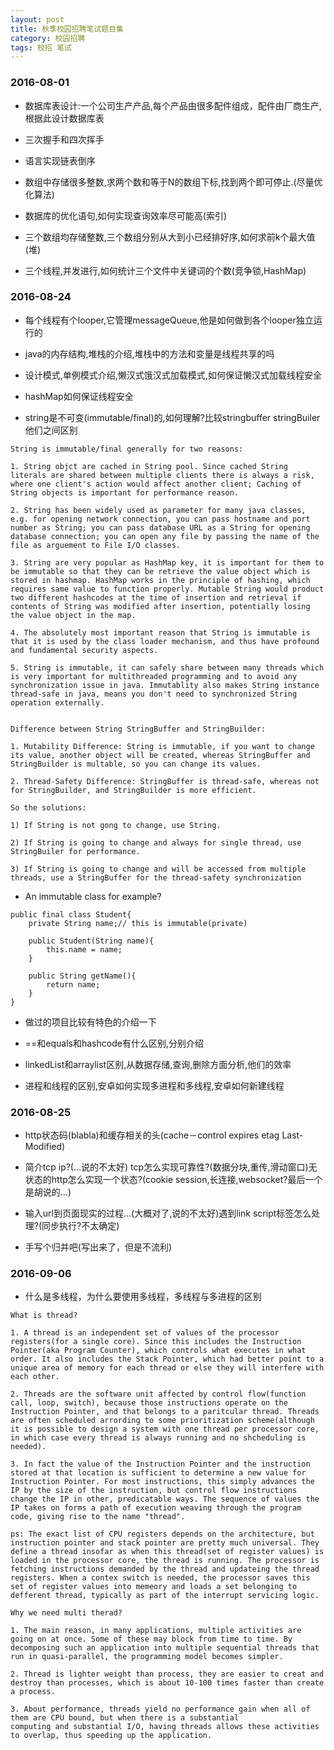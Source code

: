 ```yaml
---
layout: post
title: 秋季校园招聘笔试题目集
category: 校园招聘
tags: 校招 笔试
---
```


### 2016-08-01

* 数据库表设计:一个公司生产产品,每个产品由很多配件组成，配件由厂商生产,根据此设计数据库表

* 三次握手和四次挥手

* 语言实现链表倒序

* 数组中存储很多整数,求两个数和等于N的数组下标,找到两个即可停止.(尽量优化算法)

* 数据库的优化语句,如何实现查询效率尽可能高(索引)

* 三个数组均存储整数,三个数组分别从大到小已经排好序,如何求前k个最大值(堆)

* 三个线程,并发进行,如何统计三个文件中关键词的个数(竞争锁,HashMap)

### 2016-08-24

* 每个线程有个looper,它管理messageQueue,他是如何做到各个looper独立运行的

* java的内存结构,堆栈的介绍,堆栈中的方法和变量是线程共享的吗

* 设计模式,单例模式介绍,懒汉式饿汉式加载模式,如何保证懒汉式加载线程安全

* hashMap如何保证线程安全

* string是不可变(immutable/final)的,如何理解?比较stringbuffer  stringBuiler他们之间区别

```
String is immutable/final generally for two reasons:

1. String objct are cached in String pool. Since cached String literals are shared between multiple clients there is always a risk, where one client's action would affect another client; Caching of String objects is important for performance reason.

2. String has been widely used as parameter for many java classes, e.g. for opening network connection, you can pass hostname and port number as String; you can pass database URL as a String for opening database connection; you can open any file by passing the name of the file as arguement to File I/O classes.

3. String are very popular as HashMap key, it is important for them to be immutable so that they can be retrieve the value object which is stored in hashmap. HashMap works in the principle of hashing, which requires same value to function properly. Mutable String would product two different hashcodes at the time of insertion and retrieval if contents of String was modified after insertion, potentially losing the value object in the map.

4. The absolutely most important reason that String is immutable is that it is used by the class loader mechanism, and thus have profound and fundamental security aspects.

5. String is immutable, it can safely share between many threads which is very important for multithreaded programming and to avoid any synchronization issue in java. Immutablity also makes String instance thread-safe in java, means you don't need to synchronized String operation externally. 


Difference between String StringBuffer and StringBuilder:

1. Mutability Difference: String is immutable, if you want to change its value, another object will be created, whereas StringBuffer and StringBuilder is multable, so you can change its values.

2. Thread-Safety Difference: StringBuffer is thread-safe, whereas not for StringBuilder, and StringBuilder is more efficient.

So the solutions:

1) If String is not gong to change, use String. 

2) If String is going to change and always for single thread, use StringBuiler for performance.

3) If String is going to change and will be accessed from multiple threads, use a StringBuffer for the thread-safety synchronization
```

* An immutable class for example?

```
public final class Student{
    private String name;// this is immutable(private)

    public Student(String name){
        this.name = name;
    }
    
    public String getName(){
        return name;
    }
}
```

* 做过的项目比较有特色的介绍一下

* ==和equals和hashcode有什么区别,分别介绍

* linkedList和arraylist区别,从数据存储,查询,删除方面分析,他们的效率

* 进程和线程的区别,安卓如何实现多进程和多线程,安卓如何新建线程

### 2016-08-25

* http状态码(blabla)和缓存相关的头(cache－control expires etag Last-Modified)

* 简介tcp ip?(...说的不太好) tcp怎么实现可靠性?(数据分块,重传,滑动窗口)无状态的http怎么实现一个状态?(cookie session,长连接,websocket?最后一个是胡说的...)

* 输入url到页面现实的过程...(大概对了,说的不太好)遇到link script标签怎么处理?(同步执行?不太确定)

* 手写个归并吧(写出来了，但是不流利)

### 2016-09-06

* 什么是多线程，为什么要使用多线程，多线程与多进程的区别

```
What is thread?

1. A thread is an independent set of values of the processor registers(for a single core). Since this includes the Instruction Pointer(aka Program Counter), which controls what executes in what order. It also includes the Stack Pointer, which had better point to a unique area of memory for each thread or else they will interfere with each other.

2. Threads are the software unit affected by control flow(function call, loop, switch), because those instructions operate on the Instruction Pointer, and that belongs to a paritcular thread. Threads are often scheduled arrording to some prioritization scheme(although it is possible to design a system with one thread per processor core, in which case every thread is always running and no shcheduling is needed).

3. In fact the value of the Instruction Pointer and the instruction stored at that location is sufficient to determine a new value for Instruction Pointer. For most instructions, this simply advances the IP by the size of the instruction, but control flow instructions change the IP in other, predicatable ways. The sequence of values the IP takes on forms a path of execution weaving through the program code, giving rise to the name "thread".

ps: The exact list of CPU registers depends on the architecture, but instruction pointer and stack pointer are pretty much universal. They define a thread insofar as when this thread(set of register values) is loaded in the processor core, the thread is running. The processor is fetching instructions demanded by the thread and updateing the thread registers. When a contex switch is needed, the processor saves this set of register values into memeory and loads a set belonging to defferent thread, typically as part of the interrupt servicing logic.

Why we need multi therad?

1. The main reason, in many applications, multiple activities are going on at once. Some of these may block from time to time. By decomposing such an application into multiple sequential threads that run in quasi-parallel, the programming model becomes simpler.

2. Thread is lighter weight than process, they are easier to creat and destroy than processes, which is about 10-100 times faster than create a process.

3. About performance, threads yield no performance gain when all of them are CPU bound, but when there is a substantial
computing and substantial I/O, having threads allows these activities to overlap, thus speeding up the application. 
```
